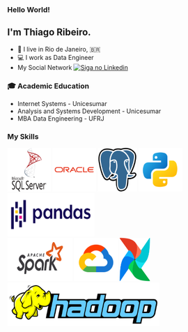 ### Hello World!

## I'm Thiago Ribeiro.
- 📍  I live in Rio de Janeiro, 🇧🇷
- 💻 I work as Data Engineer
- My Social Network <a style="border-radius= 4px;" href="https://www.linkedin.com/in/thiago-ribeiro-3b6b6953/">
    <img alt="Siga no Linkedin" src="https://img.shields.io/badge/-LinkedIn-blue?style=flat-square&logo=Linkedin&logoColor=white&link=https://www.linkedin.com/in/diego-melo-1863971b2/"> </a>


### :mortar_board: Academic Education
- Internet Systems - Unicesumar
- Analysis and Systems Development - Unicesumar
- MBA Data Engineering - UFRJ

### My Skills
<img src="https://raw.githubusercontent.com/ThigaoRibeiro/img/refs/heads/main/microsoft-sql-server-1.svg?token=ALFMMUAGKCIJ22J2WLWIBCTFBZFOU" alt="SQL-SERVER" width="100" height="100" style="max-width:100%;"></img>
<img src="https://github.com/ThigaoRibeiro/img/blob/main/oracle.svg?token=ALFMMUBZQWORC4DO3PZQEODFBZFUS" alt="Oracle" width="100" height="100" style="max-width:100%;">
<img src="https://raw.githubusercontent.com/ThigaoRibeiro/img/2f6d22a3c1eea8cd692fd4c95b06112f1c1e457c/postgresql.svg?token=ALFMMUCFKIR2WFHVV7NQ7ATFBZF2C" alt="PostgreSQL" width="90" height="100" style="max-width:100%;"/>
<img src="https://raw.githubusercontent.com/ThigaoRibeiro/img/refs/heads/main/python.svg?token=ALFMMUAENQGL5SIISMSXRLDFBZF34" alt="Python" width="100" height="100" style="max-width:100%;"/>
<img src="https://raw.githubusercontent.com/ThigaoRibeiro/img/2f6d22a3c1eea8cd692fd4c95b06112f1c1e457c/pandas.svg?token=ALFMMUG6BAOSFHNYJAZ45SLFBZF54" alt="Pandas" width="200" height="100" style="max-width:100%;"/><br>
<img src="https://raw.githubusercontent.com/ThigaoRibeiro/img/2f6d22a3c1eea8cd692fd4c95b06112f1c1e457c/apache-spark.svg?token=ALFMMUCNGLBSLF3WFHQC5RLFBZF7M" alt="Spark" width="150" height="100" style="max-width:100%;"/>
<img src="https://raw.githubusercontent.com/ThigaoRibeiro/img/2f6d22a3c1eea8cd692fd4c95b06112f1c1e457c/google-cloud.svg?token=ALFMMUBLV5AZKF6T6QIY7WTFBZGAY" alt="GCP" width="100" height="100" style="max-width:100%;"/>
<img src="https://raw.githubusercontent.com/ThigaoRibeiro/img/2f6d22a3c1eea8cd692fd4c95b06112f1c1e457c/apache-Airflow.svg?token=ALFMMUDBJSBPZNFVK5XPQPLFBZGCE" alt="Airflow" width="70" height="100" style="max-width:100%;"/>
<img src="https://raw.githubusercontent.com/ThigaoRibeiro/img/2f6d22a3c1eea8cd692fd4c95b06112f1c1e457c/hadoop.svg?token=ALFMMUEKQ27LVZSFHSN7ATTFBZGDA" alt="Hadoop" width="350" height="100" style="max-width:100%;"/>
